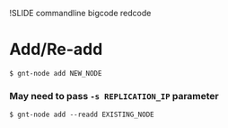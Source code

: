 !SLIDE commandline bigcode redcode

# Add/Re-add

    $ gnt-node add NEW_NODE

### May need to pass `-s REPLICATION_IP` parameter

    $ gnt-node add --readd EXISTING_NODE
